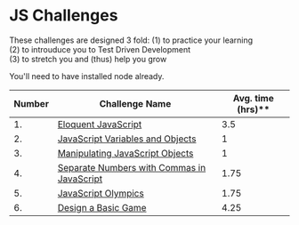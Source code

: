 # JS Challenges 

These challenges are designed 3 fold:
(1) to practice your learning  
(2) to introuduce you to Test Driven Development  
(3) to stretch you and (thus) help you grow 

You'll need to have installed node already.


Number | Challenge Name | Avg. time (hrs)**
-------|----------------|----------
1. | [Eloquent JavaScript](eloquent-js) | 3.5
2. | [JavaScript Variables and Objects](js-variables-objects) | 1
3. | [Manipulating JavaScript Objects](manipulating-js-objects) | 1
4. | [Separate Numbers with Commas in JavaScript](nums-commas) | 1.75
5. | [JavaScript Olympics](javascript-olympics) | 1.75
6. | [Design a Basic Game](design-basic-game-solo-challenge) | 4.25
